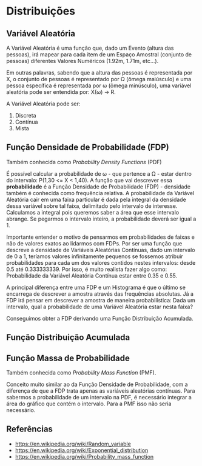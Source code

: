 # Distribuições

## Variável Aleatória

A Variável Aleatória é uma função que, dado um Evento (altura das pessoas), irá mapear para cada item de um Espaço Amostral (conjunto de pessoas) diferentes Valores Numéricos (1.92m, 1.71m, etc...).

Em outras palavras, sabendo que a altura das pessoas é representada por X, o conjunto de pessoas é representado por Ω (ômega maiúsculo) e uma pessoa específica é representada por ω (ômega minúsculo), uma variável aleatória pode ser entendida por: X(ω) → R.

A Variável Aleatória pode ser:
1. Discreta 
1. Contínua 
1. Mista	

## Função Densidade de Probabilidade (FDP) 

Também conhecida como _Probability Density Functions_ (PDF)

É possível calcular a probabilidade de ω - que pertence a Ω - estar dentro do intervalo: P(1,30 <= X < 1,40). A função que vai descrever essa **probabilidade** é a Função Densidade de Probabilidade (FDP) - densidade também é conhecida como frequência relativa. A probabilidade da Variável Aleatória cair em uma faixa particular é dada pela integral da densidade dessa variável sobre tal faixa, delimitado pelo intervalo de interesse. Calculamos a integral pois queremos saber a área que esse intervalo abrange. Se pegarmos o intervalo inteiro, a probabilidade deverá ser igual a 1.

Importante entender o motivo de pensarmos em probabilidades de faixas e não de valores exatos ao lidarmos com FDPs. Por ser uma função que descreve a densidade de Variáveis Aleatórias Contínuas, dado um intervalo de 0 a 1, teríamos valores infinitamente pequenos se fossemos atribuir probabilidades para cada um dos valores contidos nestes intervalos: desde 0.5 até 0.333333339. Por isso, é muito realista fazer algo como: Probabilidade da Variável Aleatória Contínua estar entre 0.35 e 0.55.

A principal diferença entre uma FDP e um Histograma é que o último se encarrega de descrever a amostra através das frequências absolutas. Já a FDP irá pensar em descrever a amostra de maneira probabilística: Dada um intervalo, qual a probabilidade de uma Variável Aleatória estar nesta faixa? 
	
Conseguimos obter a FDP derivando uma Função Distribuição Acumulada.

## Função Distribuição Acumulada

## Função Massa de Probabilidade

Também conhecida como _Probability Mass Function_ (PMF).

Conceito muito similar ao da Função Densidade de Probabilidade, com a diferença de que a FDP trata apenas as variáveis aleatórias contínuas. Para sabermos a probabilidade de um intervalo na PDF, é necessário integrar a área do gráfico que contém o intervalo. Para a PMF isso não seria necessário.

## Referências

* https://en.wikipedia.org/wiki/Random_variable
* https://en.wikipedia.org/wiki/Exponential_distribution
* https://en.wikipedia.org/wiki/Probability_mass_function

